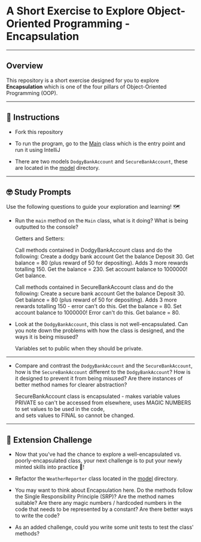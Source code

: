 # A Short Exercise to Explore Object-Oriented Programming - Encapsulation

---
## Overview

This repository is a short exercise designed for you to explore **Encapsulation** which is one of the
four pillars of Object-Oriented Programming (OOP).

---
## 📖 Instructions

- Fork this repository
  

- To run the program, go to the [Main](src/main/java/com/techreturners/encapsulation/bankaccount/app/Main.java) class which 
  is the entry point and run it using IntelliJ
  

- There are two models `DodgyBankAccount` and `SecureBankAccount`, these are located in the 
  [model](src/main/java/com/techreturners/encapsulation/bankaccount/model) directory.

---
## 🤓 Study Prompts

Use the following questions to guide your exploration and learning! 🗺

- Run the `main` method on the `Main` class, what is it doing? What is being outputted to the console?  

    Getters and Setters:

    Call methods contained in DodgyBankAccount class and do the following:
    Create a dodgy bank account
    Get the balance
    Deposit 30.
    Get balance = 80 (plus reward of 50 for depositing).
    Adds 3 more rewards totalling 150.
    Get the balance = 230.
    Set account balance to 1000000!
    Get balance.

 
    Call methods contained in SecureBankAccount class and do the following: 
    Create a secure bank account
    Get the balance
    Deposit 30.
    Get balance = 80 (plus reward of 50 for depositing).
    Adds 3 more rewards totalling 150 - error can't do this.
    Get the balance = 80.
    Set account balance to 1000000! Error can't do this.
    Get balance = 80.

- Look at the `DodgyBankAccount`, this class is not well-encapsulated.
  Can you note down the problems with how the class is designed, and the ways it is being misused?


    Variables set to public when they should be private.

---
- Compare and contrast the `DodgyBankAccount` and the `SecureBankAccount`, how is the `SecureBankAccount` different to 
the `DodgyBankAccount`? How is it designed to prevent it from being misused? Are there instances of better method names
  for clearer abstraction?

  
    SecureBankAccount class is encapsulated - makes variable values PRIVATE so can't be accessed from elsewhere, uses MAGIC NUMBERS to set values to be used in the code,  
    and sets values to FINAL so cannot be changed.

---
## 🐸 Extension Challenge

- Now that you've had the chance to explore a well-encapsulated vs. poorly-encapsulated class,
your next challenge is to put your newly minted skills into practice 💪!
  
- Refactor the `WeatherReporter` class located in the [model](src/main/java/com/techreturners/encapsulation/bankaccount/model) directory.
  
- You may want to think about Encapsulation here. Do the methods follow the Single Responsibility Principle (SRP)? Are the method names suitable?
  Are there any magic numbers / hardcoded numbers in the code that needs to be represented by a constant?
  Are there better ways to write the code?
  
- As an added challenge, could you write some unit tests to test the class' methods?
